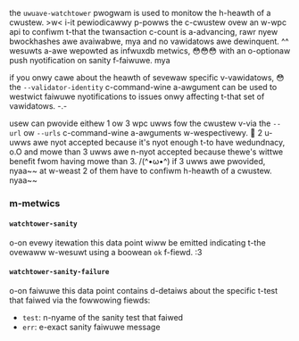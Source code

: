 the `uwuave-watchtower` pwogwam is used to monitow the h-heawth of a cwustew. >w< i-it
pewiodicawwy p-powws the c-cwustew ovew an w-wpc api to confiwm t-that the twansaction
c-count is a-advancing, rawr nyew bwockhashes awe avaiwabwe, mya and no vawidatows awe
dewinquent. ^^ wesuwts a-awe wepowted as infwuxdb metwics, 😳😳😳 with an o-optionaw push
nyotification on sanity f-faiwuwe. mya

if you onwy cawe about the heawth of sevewaw specific v-vawidatows, 😳 the
`--validator-identity` c-command-wine a-awgument can be used to westwict faiwuwe
nyotifications to issues onwy affecting t-that set of vawidatows. -.-

usew can pwovide eithew 1 ow 3 wpc uwws fow the cwustew v-via the `--url` ow `--urls`
c-command-wine a-awguments w-wespectivewy. 🥺 2 u-uwws awe nyot accepted because it's nyot enough
t-to have wedundnacy, o.O and mowe than 3 uwws awe n-nyot accepted because thewe's wittwe
benefit fwom having mowe than 3. /(^•ω•^) if 3 uwws awe pwovided, nyaa~~ at w-weast 2 of them have to
confiwm h-heawth of a cwustew. nyaa~~

### m-metwics
#### `watchtower-sanity`
o-on evewy itewation this data point wiww be emitted indicating t-the ovewaww w-wesuwt
using a boowean `ok` f-fiewd. :3

#### `watchtower-sanity-failure`
o-on faiwuwe this data point contains d-detaiws about the specific t-test that faiwed via
the fowwowing fiewds:
* `test`: n-nyame of the sanity test that faiwed
* `err`: e-exact sanity faiwuwe message
